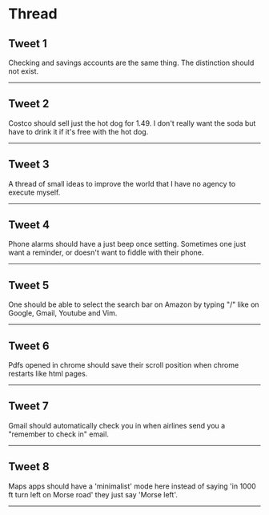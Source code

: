 # Thread

## Tweet 1

Checking and savings accounts are the same thing. The distinction should not exist.

---

## Tweet 2

Costco should sell just the hot dog for 1.49. I don't really want the soda but have to drink it if it's free with the hot dog.

---

## Tweet 3

A thread of small ideas to improve the world that I have no agency to execute myself.

---

## Tweet 4

Phone alarms should have a just beep once setting. Sometimes one just want a reminder, or doesn't want to fiddle with their phone.

---

## Tweet 5

One should be able to select the search bar on Amazon by typing "/" like on Google, Gmail, Youtube and Vim.

---

## Tweet 6

Pdfs opened in chrome should save their scroll position when chrome restarts like html pages.

---

## Tweet 7

Gmail should automatically check you in when airlines send you a "remember to check in" email.

---

## Tweet 8

Maps apps should have a 'minimalist' mode here instead of saying 'in 1000 ft turn left on Morse road' they just say 'Morse left'.

---

